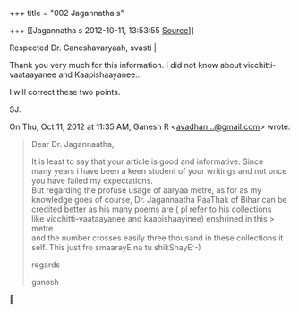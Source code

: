 +++
title = "002 Jagannatha s"

+++
[[Jagannatha s	2012-10-11, 13:53:55 [Source](https://groups.google.com/g/bvparishat/c/CV8UoZHY8-g)]]



Respected Dr. Ganeshavaryaah, svasti \|



Thank you very much for this information. I did not know about vicchitti-vaataayanee and Kaapishaayanee..

I will correct these two points.

SJ.

  
  


On Thu, Oct 11, 2012 at 11:35 AM, Ganesh R \<[avadhan...@gmail.com]()\> wrote:  

> Dear Dr. Jagannaatha,  
>   
> It is least to say that your article is good and informative. Since  
> many years i have been a keen student of your writings and not once  
> you have failed my expectations.  
> But regarding the profuse usage of aaryaa metre, as for as my  
> knowledge goes of course, Dr. Jagannaatha PaaThak of Bihar can be  
> credited better as his many poems are ( pl refer to his collections  
> like vicchitti-vaataayanee and kaapishaayinee) enshrined in this > metre  
> and the number crosses easily three thousand in these collections it  
> self. This just fro smaarayE na tu shikShayE:-)  
>   
> regards  
>   
> ganesh  



